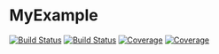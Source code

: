 # MyExample

[![Build Status](https://travis-ci.com/sumant-28/MyExample.jl.svg?branch=master)](https://travis-ci.com/sumant-28/MyExample.jl)
[![Build Status](https://ci.appveyor.com/api/projects/status/github/sumant-28/MyExample.jl?svg=true)](https://ci.appveyor.com/project/sumant-28/MyExample-jl)
[![Coverage](https://codecov.io/gh/sumant-28/MyExample.jl/branch/master/graph/badge.svg)](https://codecov.io/gh/sumant-28/MyExample.jl)
[![Coverage](https://coveralls.io/repos/github/sumant-28/MyExample.jl/badge.svg?branch=master)](https://coveralls.io/github/sumant-28/MyExample.jl?branch=master)
